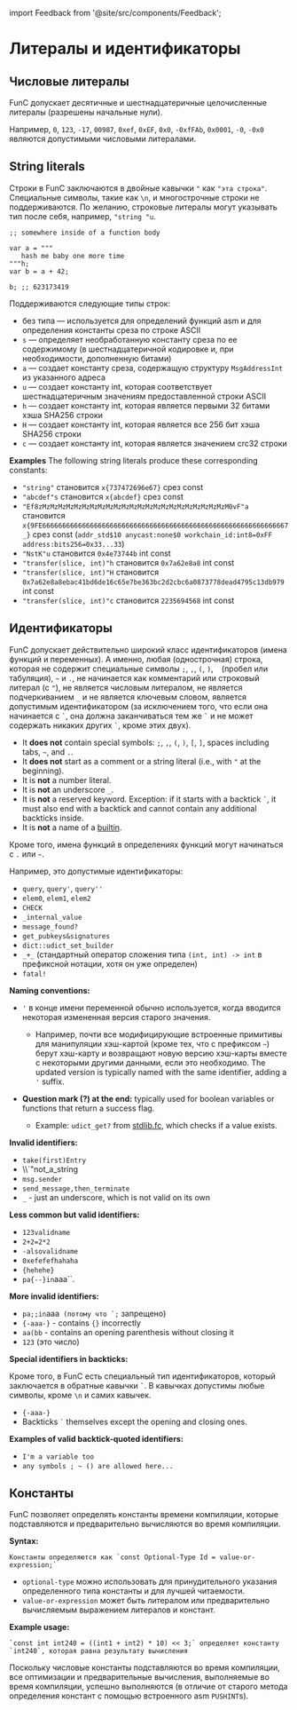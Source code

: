 import Feedback from '@site/src/components/Feedback';

# Литералы и идентификаторы

## Числовые литералы

FunC допускает десятичные и шестнадцатеричные целочисленные литералы (разрешены начальные нули).

Например, `0`, `123`, `-17`, `00987`, `0xef`, `0xEF`, `0x0`, `-0xfFAb`, `0x0001`, `-0`, `-0x0` являются допустимыми числовыми литералами.

## String literals

Строки в FunC заключаются в двойные кавычки `"` как `"эта строка"`.
Специальные символы, такие как `\n`, и многострочные строки не поддерживаются.
По желанию, строковые литералы могут указывать тип после себя, например, `"string "u`.

```
;; somewhere inside of a function body

var a = """
   hash me baby one more time
"""h;
var b = a + 42;

b; ;; 623173419
```

Поддерживаются следующие типы строк:

- без типа — используется для определений функций asm и для определения константы среза по строке ASCII
- `s` — определяет необработанную константу среза по ее содержимому (в шестнадцатеричной кодировке и, при необходимости, дополненную битами)
- `a` — создает константу среза, содержащую структуру `MsgAddressInt` из указанного адреса
- `u` — создает константу int, которая соответствует шестнадцатеричным значениям предоставленной строки ASCII
- `h` — создает константу int, которая является первыми 32 битами хэша SHA256 строки
- `H` — создает константу int, которая является все 256 бит хэша SHA256 строки
- `c` — создает константу int, которая является значением crc32 строки

**Examples**
The following string literals produce these corresponding constants:

- `"string"` становится `x{737472696e67}` срез const
- `"abcdef"s` становится `x{abcdef}` срез const
- `"Ef8zMzMzMzMzMzMzMzMzMzMzMzMzMzMzMzMzMzMzMzMzMzMzMzM0vF"a` становится `x{9FE66666666666666666666666666666666666666666666666666666666666667_}` срез const (`addr_std$10 anycast:none$0 workchain_id:int8=0xFF address:bits256=0x33...33`)
- `"NstK"u` становится `0x4e73744b` int const
- `"transfer(slice, int)"h` становится `0x7a62e8a8` int const
- `"transfer(slice, int)"H` становится `0x7a62e8a8ebac41bd6de16c65e7be363bc2d2cbc6a0873778dead4795c13db979` int const
- `"transfer(slice, int)"c` становится `2235694568` int const

## Идентификаторы

FunC допускает действительно широкий класс идентификаторов (имена функций и переменных).
А именно, любая (однострочная) строка, которая не содержит специальные символы `;`, `,`, `(`, `)`, ` ` (пробел или табуляция), `~` и `.`, не начинается как комментарий или строковый литерал (с `"`), не является числовым литералом, не является подчеркиванием `_` и не является ключевым словом, является допустимым идентификатором (за исключением того, что если она начинается с `` ` ``, она должна заканчиваться тем же `` ` `` и не может содержать никаких других `` ` ``, кроме этих двух).

- It **does not** contain special symbols: `;`, `,`, `(`, `)`, `[`, `]`, spaces including tabs, `~`, and `.`.
- It **does not** start as a comment or a string literal (i.e., with `"` at the beginning).
- It is **not** a number literal.
- It is **not** an underscore `_`.
- It is **not** a reserved keyword. Exception: if it starts with a backtick `` ` ``, it must also end with a backtick and cannot contain any additional backticks inside.
- It is **not** a name of a [builtin](https://github.com/ton-blockchain/ton/blob/5c392e0f2d946877bb79a09ed35068f7b0bd333a/crypto/func/builtins.cpp#L1133).

Кроме того, имена функций в определениях функций могут начинаться с `.` или `~`.

Например, это допустимые идентификаторы:

- `query`, `query'`, `query''`
- `elem0`, `elem1`, `elem2`
- `CHECK`
- `_internal_value`
- `message_found?`
- `get_pubkeys&signatures`
- `dict::udict_set_builder`
- `_+_` (стандартный оператор сложения типа `(int, int) -> int` в префиксной нотации, хотя он уже определен)
- `fatal!`

**Naming conventions:**

- `'` в конце имени переменной обычно используется, когда вводится некоторая измененная версия старого значения.

  - Например, почти все модифицирующие встроенные примитивы для манипуляции хэш-картой (кроме тех, что с префиксом `~`) берут хэш-карту и возвращают новую версию хэш-карты вместе с некоторыми другими данными, если это необходимо.
    The updated version is typically named with the same identifier, adding a `'` suffix.

- **Question mark (?) at the end:** typically used for boolean variables or functions that return a success flag.
  - Example: `udict_get?` from [stdlib.fc](/v3/documentation/smart-contracts/func/docs/stdlib), which checks if a value exists.

**Invalid identifiers:**

- `take(first)Entry`
- \\\\\`"not_a_string
- `msg.sender`
- `send_message,then_terminate`
- `_` - just an underscore, which is not valid on its own

**Less common but valid identifiers:**

- `123validname`
- `2+2=2*2`
- `-alsovalidname`
- `0xefefefhahaha`
- `{hehehe}`
- `pa{--}in`aaa\`\`.

**More invalid identifiers:**

- `pa;;in`aaa`` (потому что `;`` запрещено)
- `{-aaa-}` - contains `{}` incorrectly
- `aa(bb` - contains an opening parenthesis without closing it
- `123` (это число)

**Special identifiers in backticks:**

Кроме того, в FunC есть специальный тип идентификаторов, который заключается в обратные кавычки `` ` ``. В кавычках допустимы любые символы, кроме `\n` и самих кавычек.

- `{-aaa-}`
- Backticks `` ` `` themselves except the opening and closing ones.

**Examples of valid backtick-quoted identifiers:**

- `I'm a variable too`
- `any symbols ; ~ () are allowed here...`

## Константы

FunC позволяет определять константы времени компиляции, которые подставляются и предварительно вычисляются во время компиляции.

**Syntax:**

```func
Константы определяются как `const Optional-Type Id = value-or-expression;`
```

- `optional-type` можно использовать для принудительного указания определенного типа константы и для лучшей читаемости.
- `value-or-expression` может быть литералом или предварительно вычисляемым выражением литералов и констант.

**Example usage:**

```func
`const int int240 = ((int1 + int2) * 10) << 3;` определяет константу `int240`, которая равна результату вычисления
```

Поскольку числовые константы подставляются во время компиляции, все оптимизации и предварительные вычисления, выполняемые во время компиляции, успешно выполняются (в отличие от старого метода определения констант с помощью встроенного asm `PUSHINT`s).

<Feedback />
